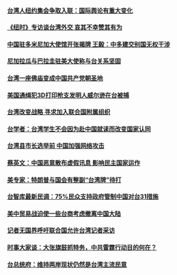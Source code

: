 #### [台湾人纽约集会争取入联：国际舆论有重大变化](../pages/zivymejqv_/4583358.md) 

#### [《纽时》专访谈台湾外交   哀其不幸赞其有为](../pages/zivymejqv_/4582768.md) 

#### [中国驻多米尼加大使馆开张揭牌 王毅：中多建交别国无权干涉](../pages/zivymejqv_/4582673.md) 

#### [尼加拉瓜与巴拉圭驻美大使称与台关系坚固](../pages/zivymejqv_/4582274.md) 

#### [台湾一座佛庙变成中国共产党朝圣地](../pages/zivymejqv_/4581785.md) 

#### [美国通缉犯3D打印枪支发明人威尔逊在台被捕](../pages/zivymejqv_/4581688.md) 

#### [台湾改变战略 寻求加入联合国附属组织](../pages/zivymejqv_/4581581.md) 

#### [台学者：台湾学生不会因为赴中国就读而改变国家认同](../pages/zivymejqv_/4581316.md) 

#### [台湾县市长选举前 中国加强网络攻击](../pages/zivymejqv_/4579971.md) 

#### [蔡英文：中国恶意散布虚假讯息 影响民主国家运作](../pages/zivymejqv_/4579892.md) 

#### [美专家：特朗普与国会有整副“台湾牌”待打](../pages/zivymejqv_/4578959.md) 

#### [台智库最新民调：75%民众支持政府管制中国对台31措施](../pages/zivymejqv_/4578022.md) 

#### [美中贸易战迫使一些台商考虑撤离中国大陆](../pages/zivymejqv_/4577996.md) 

#### [记者无国界呼吁联合国允许台湾记者采访](../pages/zivymejqv_/4576954.md) 

#### [时事大家谈：大张旗鼓抓特务，中共雷霆行动目的何在？](../pages/zivymejqv_/4576678.md) 

#### [台总统府：维持两岸现状仍然是台湾主流民意](../pages/zivymejqv_/4576652.md) 

